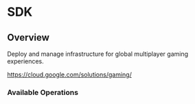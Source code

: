 # SDK

## Overview

Deploy and manage infrastructure for global multiplayer gaming experiences.

<https://cloud.google.com/solutions/gaming/>
### Available Operations

